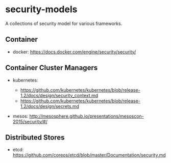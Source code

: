 # security-models
A collections of security model for various frameworks.


## Container

* docker: https://docs.docker.com/engine/security/security/


## Container Cluster Managers

* kubernetes: 
  * https://github.com/kubernetes/kubernetes/blob/release-1.2/docs/design/security_context.md 
  * https://github.com/kubernetes/kubernetes/blob/release-1.2/docs/design/secrets.md

* mesos: http://mesosphere.github.io/presentations/mesoscon-2015/security/#/


## Distributed Stores

* etcd: https://github.com/coreos/etcd/blob/master/Documentation/security.md
